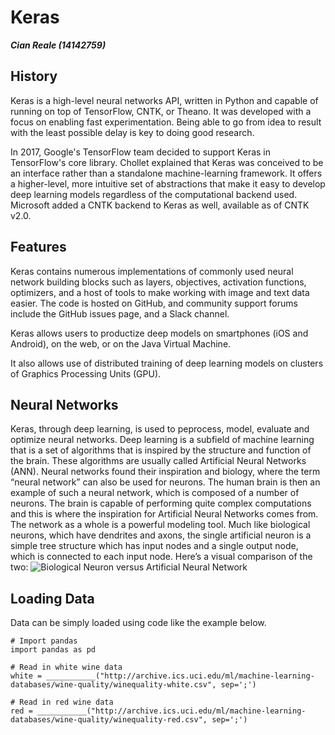 Keras
=======================
***Cian Reale (14142759)***

## History
Keras is a high-level neural networks API, written in Python and capable of running on top of TensorFlow, CNTK, or Theano. It was developed with a focus on enabling fast experimentation. Being able to go from idea to result with the least possible delay is key to doing good research.

In 2017, Google's TensorFlow team decided to support Keras in TensorFlow's core library. Chollet explained that Keras was conceived to be an interface rather than a standalone machine-learning framework. It offers a higher-level, more intuitive set of abstractions that make it easy to develop deep learning models regardless of the computational backend used. Microsoft added a CNTK backend to Keras as well, available as of CNTK v2.0. 

## Features

Keras contains numerous implementations of commonly used neural network building blocks such as layers, objectives, activation functions, optimizers, and a host of tools to make working with image and text data easier. The code is hosted on GitHub, and community support forums include the GitHub issues page, and a Slack channel.

Keras allows users to productize deep models on smartphones (iOS and Android), on the web, or on the Java Virtual Machine.

It also allows use of distributed training of deep learning models on clusters of Graphics Processing Units (GPU).

## Neural Networks
Keras, through deep learning, is used to peprocess, model, evaluate and optimize neural networks. Deep learning is a subfield of machine learning that is a set of algorithms that is inspired by the structure and function of the brain. These algorithms are usually called Artificial Neural Networks (ANN). Neural networks found their inspiration and biology, where the term “neural network” can also be used for neurons. The human brain is then an example of such a neural network, which is composed of a number of neurons. The brain is capable of performing quite complex computations and this is where the inspiration for Artificial Neural Networks comes from. The network as a whole is a powerful modeling tool. Much like biological neurons, which have dendrites and axons, the single artificial neuron is a simple tree structure which has input nodes and a single output node, which is connected to each input node. Here’s a visual comparison of the two:
![Biological Neuron versus Artificial Neural Network](https://s3.amazonaws.com/assets.datacamp.com/blog_assets/Keras+Python+Tutorial/content_content_neuron.png)

## Loading Data
Data can be simply loaded using code like the example below.
```
# Import pandas 
import pandas as pd

# Read in white wine data 
white = ___________("http://archive.ics.uci.edu/ml/machine-learning-databases/wine-quality/winequality-white.csv", sep=';')

# Read in red wine data 
red = ___________("http://archive.ics.uci.edu/ml/machine-learning-databases/wine-quality/winequality-red.csv", sep=';')
```

